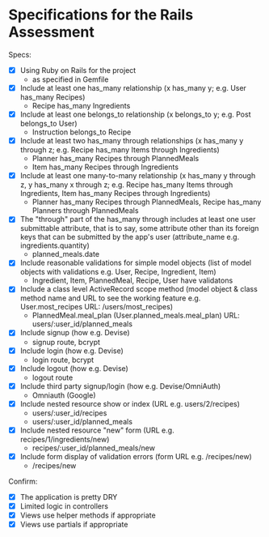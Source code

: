 # Specifications for the Rails Assessment

Specs:
- [x] Using Ruby on Rails for the project
    - as specified in Gemfile
- [x] Include at least one has_many relationship (x has_many y; e.g. User has_many Recipes)
    - Recipe has_many Ingredients
- [x] Include at least one belongs_to relationship (x belongs_to y; e.g. Post belongs_to User)
    - Instruction belongs_to Recipe
- [x] Include at least two has_many through relationships (x has_many y through z; e.g. Recipe has_many Items through Ingredients)
    - Planner has_many Recipes through PlannedMeals
    - Item has_many Recipes through Ingredients
- [x] Include at least one many-to-many relationship (x has_many y through z, y has_many x through z; e.g. Recipe has_many Items through Ingredients, Item has_many Recipes through Ingredients)
    - Planner has_many Recipes through PlannedMeals, Recipe has_many Planners through PlannedMeals
- [x] The "through" part of the has_many through includes at least one user submittable attribute, that is to say, some attribute other than its foreign keys that can be submitted by the app's user (attribute_name e.g. ingredients.quantity)
    - planned_meals.date
- [x] Include reasonable validations for simple model objects (list of model objects with validations e.g. User, Recipe, Ingredient, Item)
    - Ingredient, Item, PlannedMeal, Recipe, User have validatons
- [x] Include a class level ActiveRecord scope method (model object & class method name and URL to see the working feature e.g. User.most_recipes URL: /users/most_recipes)
    - PlannedMeal.meal_plan (User.planned_meals.meal_plan) URL: users/:user_id/planned_meals
- [x] Include signup (how e.g. Devise)
    - signup route, bcrypt
- [x] Include login (how e.g. Devise)
    - login route, bcrypt
- [x] Include logout (how e.g. Devise)
    - logout route
- [x] Include third party signup/login (how e.g. Devise/OmniAuth)
    - Omniauth (Google)
- [x] Include nested resource show or index (URL e.g. users/2/recipes)
    - users/:user_id/recipes
    - users/:user_id/planned_meals
- [x] Include nested resource "new" form (URL e.g. recipes/1/ingredients/new)
    - recipes/:user_id/planned_meals/new
- [x] Include form display of validation errors (form URL e.g. /recipes/new)
    - /recipes/new

Confirm:
- [x] The application is pretty DRY
- [x] Limited logic in controllers
- [x] Views use helper methods if appropriate
- [x] Views use partials if appropriate
